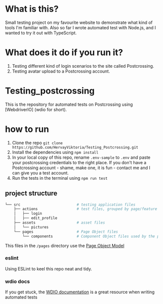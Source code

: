 # What is this?
Small testing project on my favourite website to demonstrate what kind of tools I'm familiar with. Also so far I wrote automated test with Node.js, and I wanted to try it out with TypeScript.

# What does it do if you run it?
1. Testing different kind of login scenarios to the site called Postcrossing.
2. Testing avatar upload to a Postcrossing account.

# Testing_postcrossing

This is the repository for automated tests on Postcrossing using [WebdriverIO] (wdio for short).

# how to run

1. Clone the repo `git clone https://github.com/HervayViktoria/Testing_Postcrossing.git`
2. Install the dependencies using `npm install`
3. In your local copy of this repo, rename `.env-sample` to `.env` and paste your postcrossing credentials to the right place. If you don't have a Postcrossing account - shame, make one, it is fun - contact me and I can give you a test account.
4. Run the tests in the terminal using `npm run test`


## project structure

```bash
└── src                          # testing application files
    ├── actions                  # test files, grouped by page/feature
    │   ├── login
    │   ├── edit_profile
    ├── assets                   # asset files
    │   └── pictures
    └── pages                    # Page Object files
        └── components           # Component Object files used by the page objects
```

This files in the `/pages` directory use the [Page Object Model](https://webdriver.io/docs/pageobjects/)

### eslint

Using ESLint to keel this repo neat and tidy.

### wdio docs

If you get stuck, the [WDIO documentation](https://webdriver.io/docs/gettingstarted) is a great resource when writing automated tests